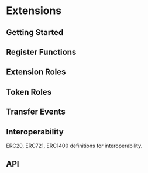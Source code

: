 # Extensions

## Getting Started

## Register Functions

## Extension Roles

## Token Roles

## Transfer Events

## Interoperability

ERC20, ERC721, ERC1400 definitions for interoperability.

## API


